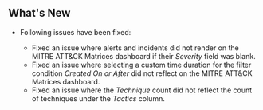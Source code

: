 ## What's New

- Following issues have been fixed:

    - Fixed an issue where alerts and incidents did not render on the MITRE ATT&CK Matrices dashboard if their *Severity* field was blank.
    - Fixed an issue where selecting a custom time duration for the filter condition *Created On or After* did not reflect on the MITRE ATT&CK Matrices dashboard.
    - Fixed an issue where the *Technique* count did not reflect the count of techniques under the *Tactics* column.
